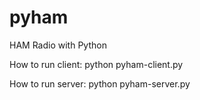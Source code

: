 # pyham
HAM Radio with Python

How to run client:
python pyham-client.py

How to run server:
python pyham-server.py
